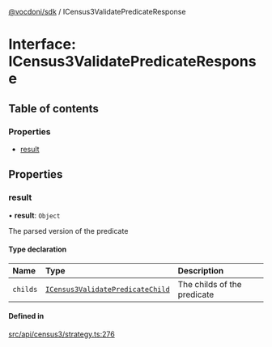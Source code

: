 [@vocdoni/sdk](/sdk) / ICensus3ValidatePredicateResponse

# Interface: ICensus3ValidatePredicateResponse

## Table of contents

### Properties

- [result](ICensus3ValidatePredicateResponse#result)

## Properties

### result

• **result**: `Object`

The parsed version of the predicate

#### Type declaration

| Name | Type | Description |
| :------ | :------ | :------ |
| `childs` | [`ICensus3ValidatePredicateChild`](ICensus3ValidatePredicateChild) | The childs of the predicate |

#### Defined in

[src/api/census3/strategy.ts:276](https://github.com/vocdoni/vocdoni-sdk/blob/179c92b4cecfec787d968dc02b519f64ee15c5d3/src/api/census3/strategy.ts#L276)
